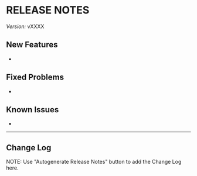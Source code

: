 # RELEASE NOTES

*Version:* vXXXX

## New Features

*

## Fixed Problems

*

## Known Issues

*

---

## Change Log

NOTE: Use "Autogenerate Release Notes" button to add the Change Log here.
 